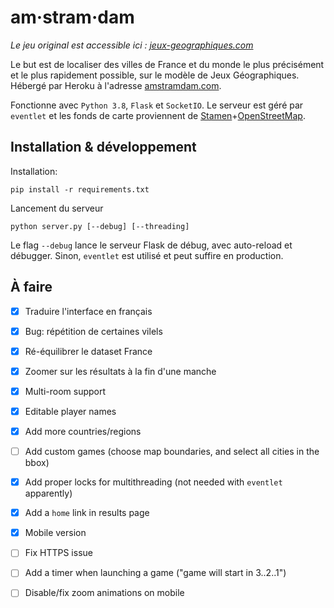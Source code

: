# am·stram·dam

*Le jeu original est accessible ici : [jeux-geographiques.com](https://www.jeux-geographiques.com/)*

Le but est de localiser des villes de France et du monde le plus précisément et le plus rapidement possible, 
sur le modèle de Jeux Géographiques. Hébergé par Heroku à l'adresse [amstramdam.com](https://www.amstramdam.com). 

Fonctionne avec `Python 3.8`, `Flask` et `SocketIO`. Le serveur est géré par `eventlet` 
et les fonds de carte proviennent de 
[Stamen](http://maps.stamen.com/#toner/12/37.7706/-122.3782)+[OpenStreetMap](http://openstreetmap.org/).

## Installation & développement

Installation:
```
pip install -r requirements.txt
```

Lancement du serveur 
```
python server.py [--debug] [--threading]
```
Le flag `--debug` lance le serveur Flask de débug, avec auto-reload et débugger. Sinon, `eventlet` est utilisé et peut suffire en production.


## À faire

- [x] Traduire l'interface en français

- [x] Bug: répétition de certaines vilels

- [x] Ré-équilibrer le dataset France

- [x] Zoomer sur les résultats à la fin d'une manche

- [x] Multi-room support

- [x] Editable player names

- [x] Add more countries/regions

- [ ] Add custom games (choose map boundaries, and select all cities in the bbox)

- [x] Add proper locks for multithreading (not needed with `eventlet` apparently)

- [x] Add a `home` link in results page

- [x] Mobile version

- [ ] Fix HTTPS issue

- [ ] Add a timer when launching a game ("game will start in 3..2..1")

- [ ] Disable/fix zoom animations on mobile



